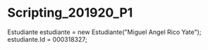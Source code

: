 # Scripting_201920_P1

Estudiante estudiante  = new Estudiante("Miguel Angel Rico Yate");
estudiante.Id = 000318327;
